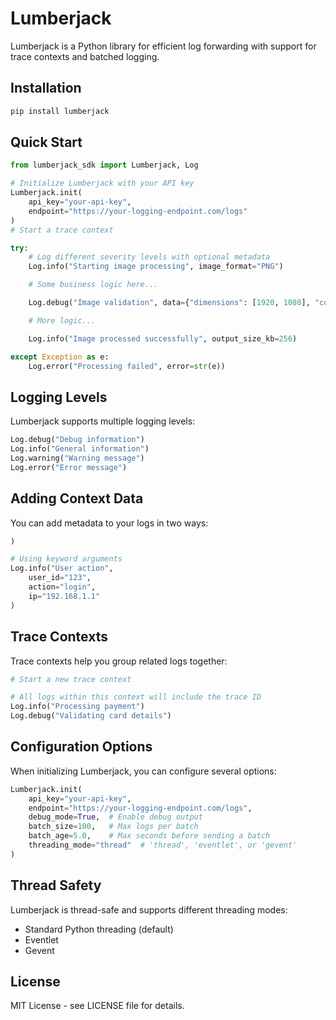 # Lumberjack

Lumberjack is a Python library for efficient log forwarding with support for trace contexts and batched logging.

## Installation

```bash
pip install lumberjack
```

## Quick Start

```python
from lumberjack_sdk import Lumberjack, Log

# Initialize Lumberjack with your API key
Lumberjack.init(
    api_key="your-api-key",
    endpoint="https://your-logging-endpoint.com/logs"
)
# Start a trace context

try:
    # Log different severity levels with optional metadata
    Log.info("Starting image processing", image_format="PNG")

    # Some business logic here...

    Log.debug("Image validation", data={"dimensions": [1920, 1080], "color_space": "RGB"})

    # More logic...

    Log.info("Image processed successfully", output_size_kb=256)

except Exception as e:
    Log.error("Processing failed", error=str(e))


```

## Logging Levels

Lumberjack supports multiple logging levels:

```python
Log.debug("Debug information")
Log.info("General information")
Log.warning("Warning message")
Log.error("Error message")
```

## Adding Context Data

You can add metadata to your logs in two ways:

```python
)

# Using keyword arguments
Log.info("User action",
    user_id="123",
    action="login",
    ip="192.168.1.1"
)
```

## Trace Contexts

Trace contexts help you group related logs together:

```python
# Start a new trace context

# All logs within this context will include the trace ID
Log.info("Processing payment")
Log.debug("Validating card details")


```

## Configuration Options

When initializing Lumberjack, you can configure several options:

```python
Lumberjack.init(
    api_key="your-api-key",
    endpoint="https://your-logging-endpoint.com/logs",
    debug_mode=True,  # Enable debug output
    batch_size=100,   # Max logs per batch
    batch_age=5.0,    # Max seconds before sending a batch
    threading_mode="thread"  # 'thread', 'eventlet', or 'gevent'
)
```

## Thread Safety

Lumberjack is thread-safe and supports different threading modes:

- Standard Python threading (default)
- Eventlet
- Gevent

## License

MIT License - see LICENSE file for details.
